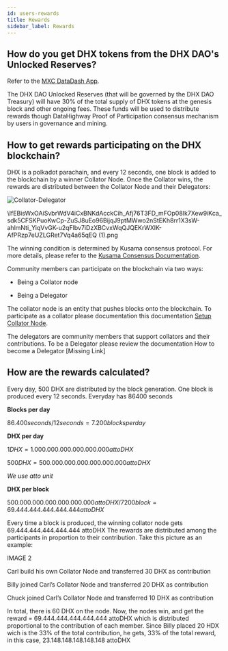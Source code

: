 ```yaml
---
id: users-rewards
title: Rewards
sidebar_label: Rewards
---
```


## How do you get DHX tokens from the DHX DAO's Unlocked Reserves?

Refer to the <a href="https://www.mxc.org/mxcdatadash" target="_blank" className="pretty-link pretty-link-colored">MXC DataDash App</a>.

The DHX DAO Unlocked Reserves (that will be governed by the DHX DAO Treasury) will have 30% of the total supply of DHX tokens at the genesis block and other ongoing fees. These funds will be used to distribute rewards though DataHighway Proof of Participation consensus mechanism by users in governance and mining.

## How to get rewards participating on the DHX blockchain?

DHX is a polkadot parachain, and every 12 seconds, one block is added to the blockchain by a winner Collator Node. Once the Collator wins, the rewards are distributed between the Collator Node and their Delegators:

![Collator-Delegator](DataHighway-DHX/documentation/static/img/tutorial/Collator-Delegator.png)

\IfEBisWxOAiSvbrWdV4iCxBNKdAcckCih_Afj76T3FD_mFOp08Ik7Xew9iKca_sdk5CFSKPuoKwCp-ZuSJ8uEo96BijqJ9ptMWwo2nStEKh8rr1X3sW-ahlmNti_YiqVvGK-u2qFlbv7iDzXBCvxWqQJQEKrWXlK-AfPRzp7eUZLGRet7Vq4a65qEQ (1).png

The winning condition is determined by Kusama consensus protocol. For more details, please 
refer to the <a href=https://guide.kusama.network/docs/learn-consensus/ target="_blank" className="pretty-link pretty-link-colored">Kusama Consensus Documentation</a>.


Community members can participate on the blockchain via two ways:

* Being a Collator node

* Being a Delegator

The collator node is an entity that pushes blocks onto the blockchain. To participate as a collator please documentation this documentation <a href=https://dev.datahighway.com/docs/tutorials/tutorials-nodes-collators-setup/ target="_blank" className="pretty-link pretty-link-colored">Setup Collator Node</a>.

The delegators are community members that support collators and their contributions. To be a Delegator please review the documentation How to become a Delegator [Missing Link]

## How are the rewards calculated?
Every day, 500 DHX are distributed by the block generation. One block is produced every 12 seconds. Everyday has 86400 seconds
 
 
**Blocks per day**

$86.400 seconds / 12 seconds = 7.200 blocks per day$

**DHX per day**

$1DHX = 1.000.000.000.000.000.000 attoDHX$

$500 DHX = 500.000.000.000.000.000.000 attoDHX$

 *We use atto unit* 

**DHX per block**

$500.000.000.000.000.000.000 attoDHX / 7200 block = 69.444.444.444.444.444 attoDHX$

Every time a block is produced, the winning collator node gets 69.444.444.444.444.444 attoDHX
The rewards are distributed among the participants in proportion to their contribution.
Take this picture as an example:

IMAGE 2

Carl build his own Collator Node and transferred 30 DHX as contribution

Billy joined Carl’s Collator Node and transferred 20 DHX as contribution

Chuck joined Carl’s Collator Node and transferred 10 DHX as contribution

In total, there is 60 DHX on the node. Now, the nodes win, and get the reward = 69.444.444.444.444.444 attoDHX which is distributed proportional to the contribution of each member. Since Billy placed 20 HDX wich is the 33% of the total contribution, he gets, 33% of the total reward, in this case, 23.148.148.148.148.148 attoDHX




